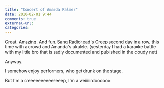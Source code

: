 ```yaml
---
title: "Concert of Amanda Palmer"
date: 2010-02-01 9:44
comments: true
external-url:
categories:
---
```

Great. Amazing. And fun. Sang Radiohead's Creep second day in a row, this time with a crowd and Amanda's ukulele. (yesterday I had a karaoke battle with my little bro that is sadly documented and published in the cloudy net)  
  
Anyway.  
  
I somehow enjoy performers, who get drunk on the stage.  
  
But I'm a creeeeeeeeeeeeeep, I'm a weiiiiirdoooooo
